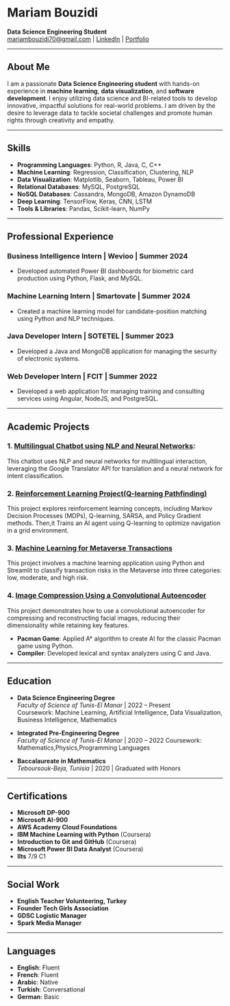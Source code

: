 # Mariam Bouzidi
**Data Science Engineering Student**  
mariambouzidi70@gmail.com | [LinkedIn](https://www.linkedin.com/in/mariam-bouzidi) | [Portfolio](https://BouzidiMariam.github.io)

---

## About Me

I am a passionate **Data Science Engineering student** with hands-on experience in **machine learning**, **data visualization**, and **software development**. I enjoy utilizing data science and BI-related tools to develop innovative, impactful solutions for real-world problems. I am driven by the desire to leverage data to tackle societal challenges and promote human rights through creativity and empathy.

---

## Skills

- **Programming Languages**: Python, R, Java, C, C++  
- **Machine Learning**: Regression, Classification, Clustering, NLP  
- **Data Visualization**: Matplotlib, Seaborn, Tableau, Power BI  
- **Relational Databases**: MySQL, PostgreSQL  
- **NoSQL Databases**: Cassandra, MongoDB, Amazon DynamoDB  
- **Deep Learning**: TensorFlow, Keras, CNN, LSTM  
- **Tools & Libraries**: Pandas, Scikit-learn, NumPy

---

## Professional Experience

### Business Intelligence Intern | Wevioo | Summer 2024
- Developed automated Power BI dashboards for biometric card production using Python, Flask, and MySQL.

### Machine Learning Intern | Smartovate | Summer 2024
- Created a machine learning model for candidate-position matching using Python and NLP techniques.

### Java Developer Intern | SOTETEL | Summer 2023
- Developed a Java and MongoDB application for managing the security of electronic systems.

### Web Developer Intern | FCIT | Summer 2022
- Developed a web application for managing training and consulting services using Angular, NodeJS, and PostgreSQL.

---

## Academic Projects

### 1. [Multilingual Chatbot using NLP and Neural Networks](./MultilingualChatbot):
 This chatbot uses NLP and neural networks for multilingual interaction, leveraging the Google Translator API for translation and a neural network for intent classification.

### 2. [Reinforcement Learning Project(Q-learning Pathfinding)](./ReinforcementLearning)
This project explores reinforcement learning concepts, including Markov Decision Processes (MDPs), Q-learning, SARSA, and Policy Gradient methods. Then,it Trains an AI agent using Q-learning to optimize navigation in a grid environment.
### 3. [Machine Learning for Metaverse Transactions](./MetaverseMLProject)
This project involves a machine learning application using Python and Streamlit to classify transaction risks in the Metaverse into three categories: low, moderate, and high risk. 

### 4. [Image Compression Using a Convolutional Autoencoder](./ImageCompression)
This project demonstrates how to use a convolutional autoencoder for compressing and reconstructing facial images, reducing their dimensionality while retaining key features. 
- **Pacman Game**: Applied A* algorithm to create AI for the classic Pacman game using Python.
- **Compiler**: Developed lexical and syntax analyzers using C and Java.

---

## Education

- **Data Science Engineering Degree**  
  *Faculty of Science of Tunis-El Manar* | 2022 – Present  
  Coursework: Machine Learning, Artificial Intelligence, Data Visualization, Business Intelligence, Mathematics

- **Integrated Pre-Engineering Degree**  
  *Faculty of Science of Tunis-El Manar* | 2020 – 2022
  Coursework: Mathematics,Physics,Programming Languages

- **Baccalaureate in Mathematics**  
  *Teboursouk-Beja, Tunisia* | 2020 | Graduated with Honors

---

## Certifications

-  **Microsoft DP-900**  
- **Microsoft AI-900**  
- **AWS Academy Cloud Foundations**  
- **IBM Machine Learning with Python** (Coursera)  
- **Introduction to Git and GitHub** (Coursera)
- **Microsoft Power BI Data Analyst** (Coursera)  
- **Ilts** 7/9 C1 


---

## Social Work

- **English Teacher Volunteering, Turkey**
- **Founder Tech Girls Association** 
- **GDSC Logistic Manager**  
- **Spark Media Manager**

---

## Languages

- **English**: Fluent  
- **French**: Fluent  
- **Arabic**: Native  
- **Turkish**: Conversational  
- **German**: Basic
